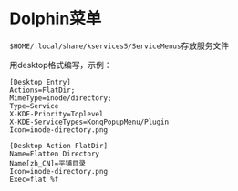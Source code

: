 # Dolphin菜单
`$HOME/.local/share/kservices5/ServiceMenus`存放服务文件

用desktop格式编写，示例：
```desktop
[Desktop Entry]
Actions=FlatDir;
MimeType=inode/directory;
Type=Service
X-KDE-Priority=Toplevel
X-KDE-ServiceTypes=KonqPopupMenu/Plugin
Icon=inode-directory.png

[Desktop Action FlatDir]
Name=Flatten Directory
Name[zh_CN]=平铺目录
Icon=inode-directory.png
Exec=flat %f

```